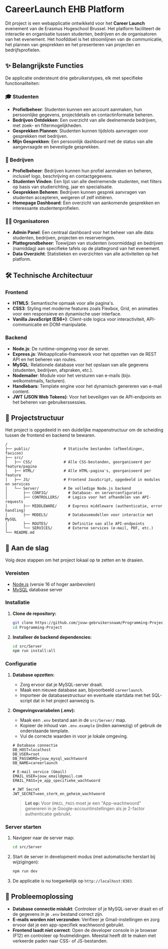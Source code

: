 # CareerLaunch EHB Platform

Dit project is een webapplicatie ontwikkeld voor het **Career Launch** evenement van de Erasmus Hogeschool Brussel. Het platform faciliteert de interactie en organisatie tussen studenten, bedrijven en de organisatoren van het evenement. Het hoofddoel is het stroomlijnen van de communicatie, het plannen van gesprekken en het presenteren van projecten en bedrijfsprofielen.

## ✨ Belangrijkste Functies

De applicatie ondersteunt drie gebruikerstypes, elk met specifieke functionaliteiten:

### 🎓 Studenten
- **Profielbeheer**: Studenten kunnen een account aanmaken, hun persoonlijke gegevens, projectdetails en contactinformatie beheren.
- **Bedrijven Ontdekken**: Een overzicht van alle deelnemende bedrijven, met zoek- en filtermogelijkheden.
- **Gesprekken Plannen**: Studenten kunnen tijdslots aanvragen voor gesprekken met bedrijven.
- **Mijn Gesprekken**: Een persoonlijk dashboard met de status van alle aangevraagde en bevestigde gesprekken.

### 🏢 Bedrijven
- **Profielbeheer**: Bedrijven kunnen hun profiel aanmaken en beheren, inclusief logo, beschrijving en contactgegevens.
- **Studenten Vinden**: Een lijst van alle deelnemende studenten, met filters op basis van studierichting, jaar en specialisatie.
- **Gesprekken Beheren**: Bedrijven kunnen gesprek aanvragen van studenten accepteren, weigeren of zelf initiëren.
- **Homepage Dashboard**: Een overzicht van aankomende gesprekken en interessante studentenprofielen.

### 🧑‍💼 Organisatoren
- **Admin Panel**: Een centraal dashboard voor het beheer van alle data: studenten, bedrijven, projecten en reserveringen.
- **Plattegrondbeheer**: Toewijzen van studenten (voormiddag) en bedrijven (namiddag) aan specifieke tafels op de plattegrond van het evenement.
- **Data Overzicht**: Statistieken en overzichten van alle activiteiten op het platform.

## 🛠️ Technische Architectuur

### Frontend
- **HTML5**: Semantische opmaak voor alle pagina's.
- **CSS3**: Styling met moderne features zoals Flexbox, Grid, en animaties voor een responsieve en dynamische user interface.
- **Vanilla JavaScript (ES6+)**: Client-side logica voor interactiviteit, API-communicatie en DOM-manipulatie.

### Backend
- **Node.js**: De runtime-omgeving voor de server.
- **Express.js**: Webapplicatie-framework voor het opzetten van de REST API en het beheren van routes.
- **MySQL**: Relationele database voor het opslaan van alle gegevens (studenten, bedrijven, afspraken, etc.).
- **Nodemailer**: Module voor het versturen van e-mails (bijv. welkomstmails, facturen).
- **Handlebars**: Template engine voor het dynamisch genereren van e-mail content.
- **JWT (JSON Web Tokens)**: Voor het beveiligen van de API-endpoints en het beheren van gebruikerssessies.

## 📂 Projectstructuur

Het project is opgedeeld in een duidelijke mappenstructuur om de scheiding tussen de frontend en backend te bewaren.

```
/
├── public/               # Statische bestanden (afbeeldingen, favicon)
├── src/
│   ├── CSS/              # Alle CSS-bestanden, georganiseerd per feature/pagina
│   ├── HTML/             # Alle HTML-pagina's, georganiseerd per feature
│   ├── JS/               # Frontend JavaScript, opgedeeld in modules en services
│   └── Server/           # De volledige Node.js backend
│       ├── CONFIG/         # Database- en serverconfiguratie
│       ├── CONTROLLERS/    # Logica voor het afhandelen van API-requests
│       ├── MIDDLEWARE/     # Express middleware (authenticatie, error handling)
│       ├── MODELS/         # Databasemodellen voor interactie met MySQL
│       ├── ROUTES/         # Definitie van alle API-endpoints
│       └── SERVICES/       # Externe services (e-mail, PDF, etc.)
└── README.md
```

## 🚀 Aan de slag

Volg deze stappen om het project lokaal op te zetten en te draaien.

### Vereisten
- [Node.js](https://nodejs.org/) (versie 16 of hoger aanbevolen)
- [MySQL](https://www.mysql.com/) database server

### Installatie
1.  **Clone de repository:**
    ```bash
    git clone https://github.com/jouw-gebruikersnaam/Programming-Project.git
    cd Programming-Project
    ```

2.  **Installeer de backend dependencies:**
    ```bash
    cd src/Server
    npm run install:all
    ```

### Configuratie
1.  **Database opzetten:**
    - Zorg ervoor dat je MySQL-server draait.
    - Maak een nieuwe database aan, bijvoorbeeld `careerlaunch`.
    - Importeer de databasestructuur en eventuele startdata met het SQL-script dat in het project aanwezig is.

2.  **Omgevingsvariabelen (.env):**
    - Maak een `.env` bestand aan in de `src/Server/` map.
    - Kopieer de inhoud van `.env.example` (indien aanwezig) of gebruik de onderstaande template.
    - Vul de correcte waarden in voor je lokale omgeving.
    ```env
    # Database connectie
    DB_HOST=localhost
    DB_USER=root
    DB_PASSWORD=jouw_mysql_wachtwoord
    DB_NAME=careerlaunch

    # E-mail service (Gmail)
    EMAIL_USER=jouw_email@gmail.com
    EMAIL_PASS=je_app_specifieke_wachtwoord

    # JWT Secret
    JWT_SECRET=een_sterk_en_geheim_wachtwoord
    ```
    > **Let op:** Voor `EMAIL_PASS` moet je een "App-wachtwoord" genereren in je Google-accountinstellingen als je 2-factor authenticatie gebruikt.

### Server starten
1.  Navigeer naar de server map:
    ```bash
    cd src/Server
    ```
2.  Start de server in development modus (met automatische herstart bij wijzigingen):
    ```bash
    npm run dev
    ```
3.  De applicatie is nu toegankelijk op `http://localhost:8383`.

## 🐛 Probleemoplossing
- **Database connectie mislukt**: Controleer of je MySQL-server draait en of de gegevens in je `.env` bestand correct zijn.
- **E-mails worden niet verzonden**: Verifieer je Gmail-instellingen en zorg ervoor dat je een app-specifiek wachtwoord gebruikt.
- **Frontend laadt niet correct**: Open de developer console in je browser (F12) en controleer op foutmeldingen. Meestal heeft dit te maken met verkeerde paden naar CSS- of JS-bestanden.
